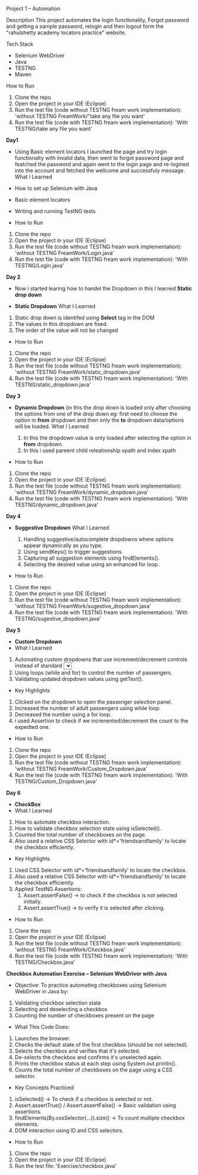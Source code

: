 Project 1 – Automation

Description
This project automates the login functionality, Forgot password and getting a sample password, relogin and then logout form the "rahulshetty academy locators practice" website.

Tech Stack
- Selenium WebDriver
- Java
- TESTNG 
- Maven

How to Run
1. Clone the repo
2. Open the project in your IDE (Eclipse)
3. Run the test file (code without TESTNG fream work implementation): 'without TESTNG FreamWork/"take any file you want'
4. Run the test file (code with TESTNG fream work implementation): 'With TESTNG/take any file you want'


**Day1** 
- Using Basic element locators I launched the page and try login functionalty with invalid data, then went to forgot password page and featched the password and again went to the login page and re-logined into the  account and fetched the wellcome and successfuly message.
What I Learned
- How to set up Selenium with Java
- Basic element locators
- Writing and running TestNG tests
  
- How to Run
1. Clone the repo
2. Open the project in your IDE (Eclipse)
3. Run the test file (code without TESTNG fream work implementation): 'without TESTNG FreamWork/Login.java'
4. Run the test file (code with TESTNG fream work implementation): 'With TESTNG/Login.java'

**Day 2** 
- Now i started learing how to handel the Dropdown in this I learned **Static drop down**

- **Static Dropdown**
What I Learned
1. Static drop down is identifed using **Select** tag in the DOM
2. The values in this dropdown are fixed.
3. The order of the value will not be changed

- How to Run
1. Clone the repo
2. Open the project in your IDE (Eclipse)
3. Run the test file (code without TESTNG fream work implementation): 'without TESTNG FreamWork/static_dropdown.java'
4. Run the test file (code with TESTNG fream work implementation): 'With TESTNG/static_dropdown.java'

**Day 3**
- **Dynamic Dropdown** (in this the drop down is loaded only after choosing the options from one of the drop down eg: first need to choose the option in **from** dropdown and then only the **to** dropdown data/options will be loaded.
What I Learned
  1. In this the dropdown value is only loaded after selecting the option in **from** dropdown.
  2. In this i used pareent child releationship xpath and index xpath

- How to Run
1. Clone the repo
2. Open the project in your IDE (Eclipse)
3. Run the test file (code without TESTNG fream work implementation): 'without TESTNG FreamWork/dynamic_dropdown.java'
4. Run the test file (code with TESTNG fream work implementation): 'With TESTNG/dynamic_dropdown.java'

**Day 4**
- **Suggestive Dropdown**
What I Learned
   1. Handling suggestive/autocomplete dropdowns where options appear dynamically as you type.
  2. Using sendKeys() to trigger suggestions.
  3. Capturing all suggestion elements using findElements().
  4. Selecting the desired value using an enhanced for loop.

- How to Run
1. Clone the repo
2. Open the project in your IDE (Eclipse)
3. Run the test file (code without TESTNG fream work implementation): 'without TESTNG FreamWork/sugestive_dropdown.java'
4. Run the test file (code with TESTNG fream work implementation): 'With TESTNG/sugestive_dropdown.java'

**Day 5**
- **Custom Dropdown**
- What I Learned
1. Automating custom dropdowns that use increment/decrement controls instead of standard <select> tags.
2. Using loops (while and for) to control the number of passengers.
3. Validating updated dropdown values using getText().

- Key Highlights
1. Clicked on the dropdown to open the passenger selection panel.
2. Increased the number of adult passengers using while loop.
3. Decreased the number using a for loop.
4. i used Assertion to check if we increnented/decrement the count to the expedted one.

- How to Run
1. Clone the repo
2. Open the project in your IDE (Eclipse)
3. Run the test file (code without TESTNG fream work implementation): 'without TESTNG FreamWork/Custom_Dropdown.java'
4. Run the test file (code with TESTNG fream work implementation): 'With TESTNG/Custom_Dropdown.java'

**Day 6**
- **CheckBox**
- What I Learned
1. How to automate checkbox interaction.
2. How to validate checkbox selection state using isSelected().
3. Counted the total number of checkboxes on the page.
4. Also used a relative CSS Selector with id*='friendsandfamily' to locate the checkbox efficiently.

- Key Highlights
1. Used CSS Selector with id*='friendsandfamily' to locate the checkbox.
2. Also used a relative CSS Selector with id*='friendsandfamily' to locate the checkbox efficiently.
3. Applied TestNG Assertions:
    1. Assert.assertFalse() → to check if the checkbox is not selected initially.
    2. Assert.assertTrue() → to verify it is selected after clicking.

- How to Run
1. Clone the repo
2. Open the project in your IDE (Eclipse)
3. Run the test file (code without TESTNG fream work implementation): 'without TESTNG FreamWork/Checkbox.java'
4. Run the test file (code with TESTNG fream work implementation): 'With TESTNG/Checkbox.java'

**Checkbox Automation Exercise – Selenium WebDriver with Java**
- Objective:
To practice automating checkboxes using Selenium WebDriver in Java by:
1. Validating checkbox selection state
2. Selecting and deselecting a checkbox
3. Counting the number of checkboxes present on the page

- What This Code Does:
1. Launches the browser.
2. Checks the default state of the first checkbox (should be not selected).
3. Selects the checkbox and verifies that it's selected.
4. De-selects the checkbox and confirms it's unselected again.
5. Prints the checkbox status at each step using System.out.println().
6. Counts the total number of checkboxes on the page using a CSS selector.

- Key Concepts Practiced:
1. isSelected() → To check if a checkbox is selected or not.
2. Assert.assertTrue() / Assert.assertFalse() → Basic validation using assertions.
3. findElements(By.cssSelector(...)).size() → To count multiple checkbox elements.
4. DOM interaction using ID and CSS selectors.

- How to Run
1. Clone the repo
2. Open the project in your IDE (Eclipse)
3. Run the test file: 'Exercise/checkbox.java'
